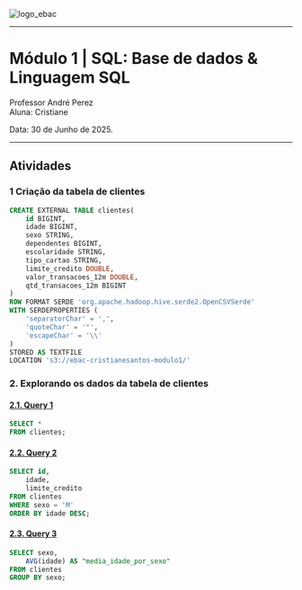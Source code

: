 
![logo_ebac](https://github.com/user-attachments/assets/ee42415c-9584-417a-852a-698d918cf44f)

---

# **Módulo 1** | SQL: Base de dados & Linguagem SQL

Professor André Perez <br>
Aluna: Cristiane <br>

Data: 30 de Junho de 2025.

---

## Atividades

### **1 Criação da tabela de clientes**

```sql
CREATE EXTERNAL TABLE clientes(
	id BIGINT,
	idade BIGINT,
	sexo STRING,
	dependentes BIGINT,
	escolaridade STRING,
	tipo_cartao STRING,
	limite_credito DOUBLE,
	valor_transacoes_12m DOUBLE,
	qtd_transacoes_12m BIGINT
)
ROW FORMAT SERDE 'org.apache.hadoop.hive.serde2.OpenCSVSerde'
WITH SERDEPROPERTIES (
	'separatorChar' = ',',
	'quoteChar' = '"',
	'escapeChar' = '\\'
)
STORED AS TEXTFILE
LOCATION 's3://ebac-cristianesantos-modulo1/'
```

### **2. Explorando os dados da tabela de clientes**

#### [**2.1. Query 1**](query_1.csv)
```sql
SELECT *
FROM clientes;
```

#### [**2.2. Query 2**](query_2.csv)
```sql
SELECT id,
	idade,
	limite_credito
FROM clientes
WHERE sexo = 'M'
ORDER BY idade DESC;
```

#### [**2.3. Query 3**](query_3.csv)
```sql
SELECT sexo,
	AVG(idade) AS "media_idade_por_sexo"
FROM clientes
GROUP BY sexo;
```
